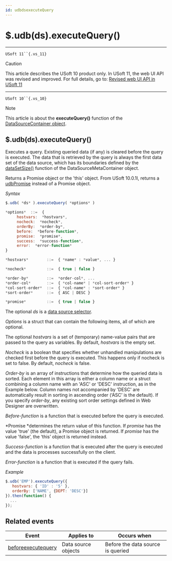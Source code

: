 ```yaml
---
id: udbdsexecuteQuery
---
```


# $.udb(ds).executeQuery()



----

`USoft 11``{.vs_11}`

> [!CAUTION]
> This article describes the USoft 10 product only.
> In USoft 11, the web UI API was revised and improved. For full details, go to:
> [Revised web UI API in USoft 11](/docs/Web%20and%20app%20UIs/UDB%20udb/Revised%20web%20UI%20API%20in%20USoft%2011.md)

----

`USoft 10``{.vs_10}`

> [!NOTE]
> This article is about the **executeQuery()** function of the [DataSourceContainer object](/docs/Web%20and%20app%20UIs/UDB%20DataSourceContainer).

## **$.udb(ds).executeQuery()**

Executes a query. Existing queried data (if any) is cleared before the query is executed. The data that is retrieved by the query is always the first data set of the data source, which has its boundaries defined by the [dataSetSize()](/docs/Web%20and%20app%20UIs/UDB%20DataSourceMetaContainer/udbMetadsdataSetSize.md) function of the DataSourceMetaContainer object.

Returns a Promise object or the 'this' object. From USoft 10.0.1I, returns a [udbPromise](/docs/Web%20and%20app%20UIs/JavaScript/Promises%20for%20asynchronous%20Javascript.md) instead of a Promise object.

*Syntax*

```js
$.udb( *ds* ).executeQuery( *options* )

*options*  ::=  {
     hostvars:  *hostvars*,
     nocheck:  *nocheck*,
     orderBy:  *order-by*,
     before:  *before-function*,
     promise:  *promise*,
     success:  *success-function*,
     error:  *error-function*
}

*hostvars*        ::=  { *name* : *value*, ... }

*nocheck*         ::=  { true | false }

*order-by*        ::=  *order-col*, ...
*order-col*       ::=  { *col-name* | *col-sort-order* }
*col-sort-order*  ::=  { *col-name* : *sort-order* }
*sort-order*      ::=  { ASC | DESC }

*promise*         ::=  { true | false }
```

The optional *ds* is a [data source selector](/docs/Web%20and%20app%20UIs/UDB%20DataSourceMetaContainer/UDB%20DataSourceMetaContainer%20object.md).

*Options* is a struct that can contain the following items, all of which are optional.

The optional *hostvars* is a set of (temporary) name-value pairs that are passed to the query as variables. By default, *hostvars* is the empty set.

*Nocheck* is a boolean that specifies whether unhandled manipulations are checked first before the query is executed. This happens only if nocheck is set to false. By default, *nocheck* is false.

*Order-by* is an array of instructions that determine how the queried data is sorted. Each element in this array is either a column name or a struct combining a column name with an 'ASC' or 'DESC' instruction, as in the Example below. Column names not accompanied by 'DESC' are automatically result in sorting in ascending order (‘ASC’ is the default). If you specify *order-by*, any existing sort order settings defined in Web Designer are overwritten.

*Before-function* is a function that is executed before the query is executed.

*Promise *determines the return value of this function. If *promise* has the value 'true' (the default), a Promise object is returned. If *promise* has the value 'false', the ‘this’ object is returned instead.

*Success-function* is a function that is executed after the query is executed and the data is processes successfully on the client.

*Error-function* is a function that is executed if the query fails.

*Example*

```js
$.udb('EMP').executeQuery({
   hostvars: { 'ID' : '5' },
   orderBy: ['NAME', {DEPT: 'DESC'}]
}).then(function() {
  ...
});

```

## Related events

|**Event**|**Applies to**|**Occurs when**|
|--------|--------|--------|
|[beforeexecutequery](/docs/Web%20and%20app%20UIs/UDB%20Events/beforeexecutequery.md)|Data source objects|Before the data source is queried|



 